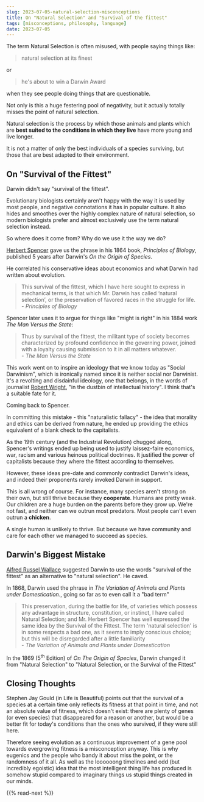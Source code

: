 ```yaml
---
slug: 2023-07-05-natural-selection-misconceptions
title: On "Natural Selection" and "Survival of the fittest"
tags: [misconceptions, philosophy, language]
date: 2023-07-05
---
```


The term Natural Selection is often misused, with people saying things like:

> natural selection at its finest

or 

> he's about to win a Darwin Award

when they see people doing things that are questionable. 

Not only is this a huge festering pool of negativity, but it actually totally misses the point of natural selection.

Natural selection is the process by which those animals and plants which are **best suited to the conditions in which they live** have more young and live longer. 

It is not a matter of only the best individuals of a species surviving, but those that are best adapted to their environment.

## On "Survival of the Fittest"
Darwin didn't say "survival of the fittest". 

Evolutionary biologists certainly aren't happy with the way it is used by most people, and negative connotations it has in popular culture. It also hides and smoothes over the highly complex nature of natural selection, so modern biologists prefer and almost exclusively use the term natural selection instead.

So where does it come from? Why do we use it the way we do?

[Herbert Spencer](https://en.wikipedia.org/wiki/Herbert_Spencer) gave us the phrase in his 1864 book, _Principles of Biology_, published 5 years after Darwin's _On the Origin of Species_. 

He correlated his conservative ideas about economics and what Darwin had written about evolution. 

> This survival of the fittest, which I have here sought to express in mechanical terms, is that which Mr. Darwin has called ‘natural selection’, or the preservation of favored races in the struggle for life.   
> \- _Principles of Biology_

Spencer later uses it to argue for things like "might is right" in his 1884 work _The Man Versus the State_:

> Thus by survival of the fittest, the militant type of society becomes characterized by profound confidence in the governing power, joined with a loyalty causing submission to it in all matters whatever.   
> \- _The Man Versus the State_

This work went on to inspire an ideology that we know today as "Social Darwinism", which is ironically named since it is neither social nor Darwinist. It's a revolting and disdainful ideology, one that belongs, in the words of journalist [Robert Wright](https://philosophicalvegan.com/viewtopic.php?f=17&t=3186), "in the dustbin of intellectual history". I think that's a suitable fate for it.

Coming back to Spencer. 

In committing this mistake - this "naturalistic fallacy" - the idea that morality and ethics can be derived from nature, he ended up providing the ethics equivalent of a blank check to the capitalists. 

As the 19th century (and the Industrial Revolution) chugged along, Spencer's writings ended up being used to justify laissez-faire economics, war, racism and various heinous political doctrines. It justified the power of capitalists because they where the fittest according to themselves.

However, these ideas pre-date and commonly contradict Darwin's ideas, and indeed their proponents rarely invoked Darwin in support.

This is all wrong of course. For instance, many species aren't strong on their own, but still thrive because they **cooperate**. Humans are pretty weak. Our children are a huge burden on the parents before they grow up. We're not fast, and neither can we outrun most predators. Most people can't even outrun a **chicken**.

A single human is unlikely to thrive. But because we have community and care for each other we managed to succeed as species.

## Darwin's Biggest Mistake

[Alfred Russel Wallace](https://en.wikipedia.org/wiki/Alfred_Russel_Wallace) suggested Darwin to use the words "survival of the fittest" as an alternative to "natural selection". He caved.

In 1868, Darwin used the phrase in _The Variation of Animals and Plants under Domestication_., going so far as to even call it a "bad term"

> This preservation, during the battle for life, of varieties which possess any advantage in structure, constitution, or instinct, I have called Natural Selection; and Mr. Herbert Spencer has well expressed the same idea by the Survival of the Fittest. The term 'natural selection' is in some respects a bad one, as it seems to imply conscious choice; but this will be disregarded after a little familiarity    
> \- _The Variation of Animals and Plants under Domestication_

In the 1869 (5<sup>th</sup> Edition) of _On The Origin of Species_, Darwin changed it from 
"Natural Selection" to "Natural Selection, or the Survival of the Fittest"

## Closing Thoughts

Stephen Jay Gould (in Life is Beautiful) points out that the survival of a species at a certain time only reflects its fitness at that point in time, and not an absolute value of fitness, which doesn't exist: there are plenty of genes (or even species) that disappeared for a reason or another, but would be a better fit for today's conditions than the ones who survived, if they were still here. 

Therefore seeing evolution as a continuous improvement of a gene pool towards evergrowing fitness is a misconception anyway. This is why eugenics and the people who bandy it about miss the point, or the randomness of it all. As well as the loooooong timelines and odd (but incredibly egoistic) idea that the most intelligent thing life has produced is somehow stupid compared to imaginary things us stupid things created in our minds.

{{% read-next %}}
